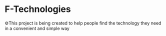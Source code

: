 # F-Technologies
⚙️This project is being created to help people find the technology they need in a convenient and simple way
